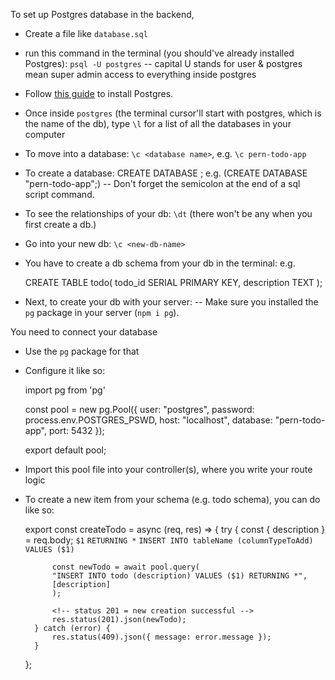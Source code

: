 To set up Postgres database in the backend,

- Create a file like `database.sql`
- run this command in the terminal (you should've already installed Postgres): `psql -U postgres`
--  capital U stands for user & postgres mean super admin access to everything inside postgres

- Follow [this guide](https://postgresapp.com/) to install Postgres.
- Once inside `postgres` (the terminal cursor'll start with postgres, which is the name of the db), type `\l` for a list of all the databases in your computer
- To move into a database: `\c <database name>`, e.g. `\c pern-todo-app`

- To create a database: CREATE DATABASE <db-name>; e.g. (CREATE DATABASE "pern-todo-app";)
-- Don't forget the semicolon at the end of a sql script command.
- To see the relationships of your db: `\dt` (there won't be any when you first create a db.)
- Go into your new db: `\c <new-db-name>`

- You have to create a db schema from your db in the terminal: e.g.
    <!--- SERIAL PRIMARY KEY makes the ids unique (SERIAL increments each #) --->
    CREATE TABLE todo(
        todo_id SERIAL PRIMARY KEY,
        description TEXT
    );
- Next, to create your db with your server:
-- Make sure you installed the `pg` package in your server (`npm i pg`).

You need to connect your database
- Use the `pg` package for that
- Configure it like so:
    <!-- In a separate file (i.e. /config/db.js) -->
    import pg from 'pg'

    <!--  port is the default one Postgres one (5432)  -->
    <!-- user is the one you used to connect Postgres, password is that user's password -->
    <!-- database is the name of it, host is just "localhost" -->
    const pool = new pg.Pool({
        user: "postgres",
        password: process.env.POSTGRES_PSWD,
        host: "localhost",
        database: "pern-todo-app",
        port: 5432
    });

    export default pool;

- Import this pool file into your controller(s), where you write your route logic
- To create a new item from your schema (e.g. todo schema), you can do like so:

    export const createTodo = async (req, res) => {
        try {
            <!-- the whole todo -->
            const { description } = req.body;
            `$1` <!--  It's a variabe for what value you put after it inside [variableName] (e.g. [description]) -->
            `RETURNING *` <!--  Outputs the data back (not using it will still add it to the db though) -->
            `INSERT INTO tableName (columnTypeToAdd) VALUES ($1)` <!--  Creates a new data entry -->

            const newTodo = await pool.query(
            "INSERT INTO todo (description) VALUES ($1) RETURNING *",
            [description]
            );
            
            <!-- status 201 = new creation successful -->
            res.status(201).json(newTodo);
        } catch (error) {
            res.status(409).json({ message: error.message });
        }
    };

